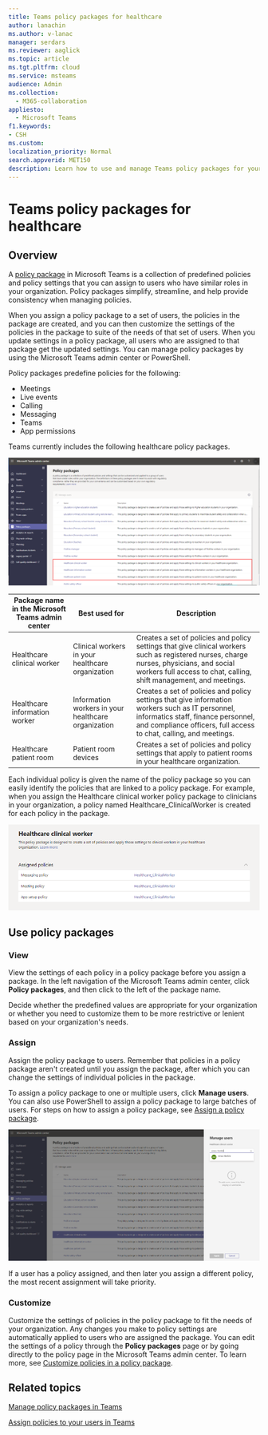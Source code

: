 ```yaml
---
title: Teams policy packages for healthcare
author: lanachin
ms.author: v-lanac
manager: serdars
ms.reviewer: aaglick
ms.topic: article
ms.tgt.pltfrm: cloud
ms.service: msteams
audience: Admin
ms.collection: 
  - M365-collaboration
appliesto: 
  - Microsoft Teams
f1.keywords:
- CSH
ms.custom: 
localization_priority: Normal
search.appverid: MET150
description: Learn how to use and manage Teams policy packages for your healthcare organization.
---
```


# Teams policy packages for healthcare

## Overview

A [policy package](manage-policy-packages.md) in Microsoft Teams is a collection of predefined policies and policy settings that you can assign to users who have similar roles in your organization. Policy packages simplify, streamline, and help provide consistency when managing policies.

When you assign a policy package to a set of users, the policies in the package are created, and you can then customize the settings of the policies in the package to suite of the needs of that set of users. When you update settings in a policy package, all users who are assigned to that package get the updated settings. You can manage policy packages by using the Microsoft Teams admin center or PowerShell.

Policy packages predefine policies for the following:

- Meetings
- Live events
- Calling
- Messaging
- Teams
- App permissions

Teams currently includes the following healthcare policy packages.

![Screenshot of Healthcare policy packages](media/policy-packages-healthcare.png)

|**Package name in the Microsoft Teams admin center**  |Best used for|**Description** |
|---------|---------|---------|
|Healthcare clinical worker  |Clinical workers in your healthcare organization  |Creates a set of policies and policy settings that give clinical workers such as registered nurses, charge nurses, physicians, and social workers full access to chat, calling, shift management, and meetings. |
|Healthcare information worker  |Information workers in your healthcare organization |Creates a set of policies and policy settings that give information workers such as IT personnel, informatics staff, finance personnel, and compliance officers, full access to chat, calling, and meetings.|
|Healthcare patient room  |Patient room devices|Creates a set of policies and policy settings that apply to patient rooms in your healthcare organization.|

Each individual policy is given the name of the policy package so you can easily identify the policies that are linked to a policy package. For example, when you assign the Healthcare clinical worker policy package to clinicians in your organization, a policy named Healthcare_ClinicalWorker is created for each policy in the package.

![Screenshot of Healthcare policy packages](media/policy-packages-healthcare-clinical-worker.png)

## Use policy packages

### View

View the settings of each policy in a policy package before you assign a package. In the left navigation of the Microsoft Teams admin center, click **Policy packages**, and then click to the left of the package name.

Decide whether the predefined values are appropriate for your organization or whether you need to customize them to be more restrictive or lenient based on your organization's needs.

### Assign

Assign the policy package to users. Remember that policies in a policy package aren't created until you assign the package, after which you can change the settings of individual policies in the package. 

To assign a policy package to one or multiple users, click **Manage users**. You can also use PowerShell to assign a policy package to large batches of users. For steps on how to assign a policy package, see [Assign a policy package](manage-policy-packages.md#assign-a-policy-package).

![Screenshot of Healthcare policy packages](media/policy-packages-healthcare-assign.png)

If a user has a policy assigned, and then later you assign a different policy, the most recent assignment will take priority.

### Customize

Customize the settings of policies in the policy package to fit the needs of your organization. Any changes you make to policy settings are automatically applied to users who are assigned the package. You can edit the settings of a policy through the **Policy packages** page or by going directly to the policy page in the Microsoft Teams admin center. To learn more, see [Customize policies in a policy package](manage-policy-packages.md#customize-policies-in-a-policy-package).

## Related topics

[Manage policy packages in Teams](manage-policy-packages.md)

[Assign policies to your users in Teams](assign-policies.md)
